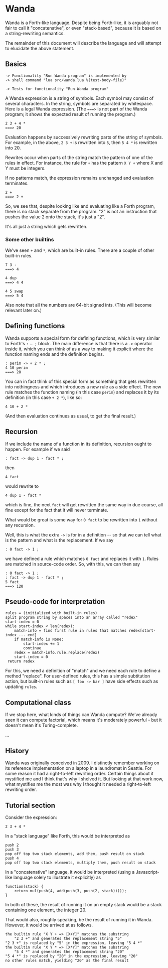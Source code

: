 Wanda
=====

Wanda is a Forth-like language.  Despite being Forth-like, it
is arguably not fair to call it "concatenative", or even
"stack-based", because it is based on a string-rewriting semantics.

The remainder of this document will describe the language and
will attempt to elucidate the above statement.

Basics
------

    -> Functionality "Run Wanda program" is implemented by
    -> shell command "lua src/wanda.lua %(test-body-file)"

    -> Tests for functionality "Run Wanda program"

A Wanda expression is a string of symbols.
Each symbol may consist of several characters.
In the string, symbols are separated by whitespace.
Here is a legal Wanda expression.  (The `===>` is
not part of the Wanda program; it shows the expected
result of running the program.)

    2 3 + 4 *
    ===> 20

Evaluation happens by successively rewriting parts
of the string of symbols.  For example, in the above,
`2 3 +` is rewritten into `5`, then `5 4 *` is
rewritten into 20.

Rewrites occur when parts of the string match the
pattern of one of the rules in effect.  For instance,
the rule for `+` has the pattern `X Y +` where X and Y
must be integers.

If no patterns match, the expression remains unchanged
and evaluation terminates.

    2 +
    ===> 2 +

So, we see that, despite looking like and evaluating
like a Forth program, there is no stack separate from
the program.  "2" is not an instruction that pushes
the value 2 onto the stack, it's just a "2".

It's all just a string which gets rewritten.

### Some other builtins

We've seen `+` and `*`, which are built-in rules.
There are a couple of other built-in rules.

    7 3 -
    ===> 4

    4 dup
    ===> 4 4

    4 5 swap
    ===> 5 4

Also note that all the numbers are 64-bit signed ints.
(This will become relevant later on.)

Defining functions
------------------

Wanda supports a special form for defining functions,
which is very similar to Forth's `:` ... `;` block.
The main difference is that there is a `->` operator
inside it, which you can think of as a way to making
it explicit where the function naming ends and the
definition begins.

    : perim -> + 2 * ;
    4 10 perim
    ===> 28

You can in fact think of this special form as something
that gets rewritten into nothingness and which
introduces a new rule as a side effect.  The new rule
matches the function naming (in this case `perim`) and
replaces it by its definition (in this case `+ 2 *`),
like so:

    4 10 + 2 *

(And then evaluation continues as usual, to get the
final result.)

Recursion
---------

If we include the name of a function in its definition,
recursion ought to happen.  For example if we said

    : fact -> dup 1 - fact * ;

then

    4 fact

would rewrite to

    4 dup 1 - fact *

which is fine, the next `fact` will get rewritten the
same way in due course, all fine except for the fact that it
will never terminate.

What would be great is some way for `0 fact` to be rewritten
into `1` without any recursion.

Well, this is what the extra `->` is for in a definition --
so that we can tell what is the pattern and what is the
replacement.  If we say

    : 0 fact -> 1 ;

we have defined a rule which matches `0 fact` and replaces
it with `1`.  Rules are matched in source-code order.  So,
with this, we can then say

    : 0 fact -> 1 ;
    : fact -> dup 1 - fact * ;
    5 fact
    ===> 120

Pseudo-code for interpretation
------------------------------

    rules = (initialized with built-in rules)
    split program string by spaces into an array called "redex"
    start-index = 0
    while start-index < len(redex):
        match-info = find first rule in rules that matches redex[start-index ... end]
        if match-info is None:
            start-index += 1
            continue
        redex = match-info.rule.replace(redex)
        start-index = 0
     return redex

For this, we need a definition of "match" and we need each rule to define a method
"replace".  For user-defined rules, this has a simple subtitution action, but
built-in rules such as `[ foo -> bar ]` have side effects such as updating `rules`.

Computational class
-------------------

If we stop here, what kinds of things can Wanda compute?
We've already seen it can compute factorial, which means
it's moderately powerful - but it doesn't mean it's
Turing-complete.

...

History
-------

Wanda was originally conceived in 2009.  I distinctly remember
working on its reference implementation on a laptop in a laundromat in Seattle.
For some reason it had a right-to-left rewriting order.
Certain things about it mystified me and I think that's why I shelved it.
But looking at that work now, what mystifies me the most was why I thought
it needed a right-to-left rewriting order.

Tutorial section
----------------

Consider the expression:

    2 3 + 4 *

In a "stack language" like Forth, this would be interpreted as

    push 2
    push 3
    pop off top two stack elements, add them, push result on stack
    push 4
    pop off top two stack elements, multiply them, push result on stack

In a "concatenative" language, it would be interpreted (using a
Javascript-like language solely to illustrate it explicitly) as

    function(stack) {
        return mul(push(4, add(push(3, push(2, stack)))));
    }

In both of these, the result of running it on an empty stack would
be a stack containing one element, the integer 20.

That would also, roughly speaking, be the result of running it in
Wanda.  However, it would be arrived at as follows.

    the builtin rule "X Y + => [X+Y]" matches the substring
        "2 3 +" and generates the replacement string "5"
    "2 3 +" is replaced by "5" in the expression, leaving "5 4 *"
    the builtin rule "X Y * => [X*Y]" matches the substring
        "5 4 *" and generates the replacement string "20"
    "5 4 *" is replaced by "20" in the expression, leaving "20"
    no other rules match, yielding "20" as the final result



